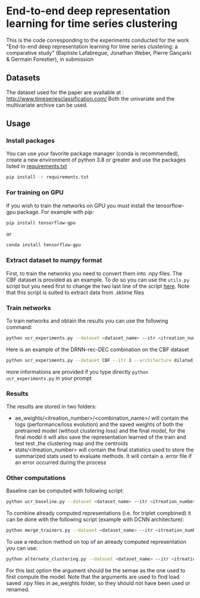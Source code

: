 # End-to-end deep representation learning for time series clustering

This is the code corresponding to the experiments conducted for the work
"End-to-end deep representation learning for time series clustering: a comparative study" 
(Baptiste Lafabregue, Jonathan Weber, Pierre Gançarki & Germain Forestier),
in submission

## Datasets

The dataset used for the paper are available at : http://www.timeseriesclassification.com/ 
Both the univariate and the multivariate archive can be used. 

## Usage

### Install packages
You can use your favorite package manager (conda is recommended), create a new environment of python 3.8 or greater 
and use the packages listed in [requirements.txt](requirements.txt)
```sh
pip install -r requirements.txt
```

### For training on GPU
If you wish to train the networks on GPU you must install the tensorflow-gpu package. For example with pip:
```sh
pip install tensorflow-gpu
```
or 
```sh
conda install tensorflow-gpu
```
### Extract dataset to numpy format

First, to train the networks you need to convert them into .npy files. 
The CBF dataset is provided as an example. 
To do so you can use the `utils.py` script but you need first to change the two last line 
of the script [here](https://github.com/blafabregue/TimeSeriesDeepClustering/utils.py#L552). 
Note that this script is suited to extract data from .sktime files

### Train networks

To train networks and obtain the results you can use the following command:
```sh
python ucr_experiments.py --dataset <dataset_name> --itr <itreation_number> --architecture <network_architecture> --encoder_loss <enc> --clustering_loss IDEC --archives <archive_name> --nbneg <negative_exmaple_for_tiplet_loss> --hyper default_hyperparameters.json
```
Here is an example of the DRNN-rec-DEC combination on the CBF dataset
```sh
python ucr_experiments.py --dataset CBF --itr 1 --architecture dilated_cnn --encoder_loss reconstruction --clustering_loss DEC --archives UCRArchive_2018 --hyper default_hyperparameters.json
```
more informations are provided if you type directly `python ucr_experiments.py` in your prompt

### Results

The results are stored in two folders:

* ae_weights/<itreation_number>/<combination_name>/<dataset> 
will contain the logs (performance/loss evolution) and the saved weights of both 
the pretrained model (without clustering loss) and the final model, 
for the final model it will also save the representation learned of the train and test test 
,the clustering map and the centroids
* stats/<itreation_number> will contain the final statistics used to store the summarized 
stats used to evaluate methods. It will contain a .error file if an error occurred during the process

### Other computations
Baseline can be computed with following script:
```sh
python ucr_baseline.py --dataset <dataset_name> --itr <itreation_number> --archives <archive_name>
```
To combine already computed representations (i.e. for triplet compbined) it can be done with the following script (example with DCNN architecture):
```sh
python merge_trainers.py --dataset <dataset_name> --itr <itreation_number> --archives <archive_name> --prefix "dilated_cnn_tripletK" --suffix  "_None_0.0"
```
To use a reduction method on top of an already computed representation you can use:
```sh
python alternate_clustering.py --dataset <dataset_name> --itr <itreation_number> --architecture <network_architecture> --encoder_loss <enc> --clustering_loss IDEC --archives <archive_name> --nbneg <negative_exmaple_for_tiplet_loss>
```
For this last option the argument should be the semae as the one used to first compute the model. 
Note that the arguments are used to find load saved .npy files in ae_weights folder, 
so they should not have been used or renamed.